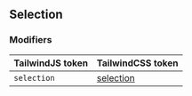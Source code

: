 ## Selection


### Modifiers

| TailwindJS token | TailwindCSS token |
| ----- | ----- |
| `selection` | [selection](https://tailwindcss.com/docs/hover-focus-and-other-states#selection) |